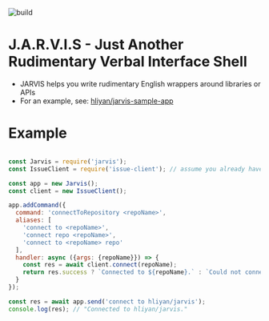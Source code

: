 ![build](https://travis-ci.org/hliyan/jarvis.svg?branch=master)

# J.A.R.V.I.S - Just Another Rudimentary Verbal Interface Shell

* JARVIS helps you write rudimentary English wrappers around libraries or APIs
* For an example, see: [hliyan/jarvis-sample-app](https://github.com/hliyan/jarvis-sample-app)

# Example

```javascript

const Jarvis = require('jarvis');
const IssueClient = require('issue-client'); // assume you already have this

const app = new Jarvis();
const client = new IssueClient();

app.addCommand({
  command: 'connectToRepository <repoName>',
  aliases: [
    'connect to <repoName>',
    'connect repo <repoName>',
    'connect to <repoName> repo'
  ],
  handler: async ({args: {repoName}}) => {
    const res = await client.connect(repoName);
    return res.success ? `Connected to ${repoName}.` : `Could not connect to ${repoName}. Here's the error: ${res.error}`;
  }
});

const res = await app.send('connect to hliyan/jarvis');
console.log(res); // "Connected to hliyan/jarvis."
```

